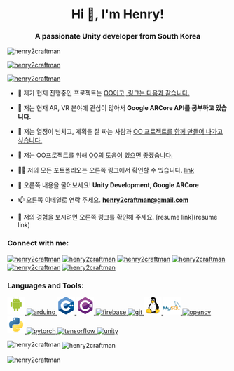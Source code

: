 <h1 align="center">Hi 👋, I'm Henry!</h1>
<h3 align="center">A passionate Unity developer from South Korea</h3>

<p align="left"> <img src="https://komarev.com/ghpvc/?username=henry2craftman&label=Profile%20views&color=0e75b6&style=flat" alt="henry2craftman" /> </p>

<p align="left"> <a href="https://github.com/ryo-ma/github-profile-trophy"><img src="https://github-profile-trophy.vercel.app/?username=henry2craftman" alt="henry2craftman" /></a> </p>

<p align="left"> <a href="https://twitter.com/henry2craftman" target="blank"><img src="https://img.shields.io/twitter/follow/henry2craftman?logo=twitter&style=for-the-badge" alt="henry2craftman" /></a> </p>

- 🔭 제가 현재 진행중인 프로젝트는 [OO이고, 링크는 다음과 같습니다.](link)

- 🌱 저는 현재 AR, VR 분야에 관심이 많아서 **Google ARCore API를 공부하고 있습니다.**

- 👯 저는 열정이 넘치고, 계획을 잘 짜는 사람과 [OO 프로젝트를 함께 만들어 나가고 싶습니다.](link)

- 🤝 저는 OO프로젝트를 위해 [OO의 도움이 있으면 좋겠습니다.](link)

- 👨‍💻 저의 모든 포트폴리오는 오른쪽 링크에서 확인할 수 있습니다. [link](link)

- 💬 오른쪽 내용을 물어보세요! **Unity Development, Google ARCore**

- 📫 오른쪽 이메일로 연락 주세요. **henry2craftman@gmail.com**

- 📄 저의 경험을 보시려면 오른쪽 링크를 확인해 주세요. [resume link](resume link)

<h3 align="left">Connect with me:</h3>
<p align="left">
<a href="https://twitter.com/henry2craftman" target="blank"><img align="center" src="https://raw.githubusercontent.com/rahuldkjain/github-profile-readme-generator/master/src/images/icons/Social/twitter.svg" alt="henry2craftman" height="30" width="40" /></a>
<a href="https://linkedin.com/in/henry2craftman" target="blank"><img align="center" src="https://raw.githubusercontent.com/rahuldkjain/github-profile-readme-generator/master/src/images/icons/Social/linked-in-alt.svg" alt="henry2craftman" height="30" width="40" /></a>
<a href="https://fb.com/henry2craftman" target="blank"><img align="center" src="https://raw.githubusercontent.com/rahuldkjain/github-profile-readme-generator/master/src/images/icons/Social/facebook.svg" alt="henry2craftman" height="30" width="40" /></a>
<a href="https://instagram.com/henry2craftman" target="blank"><img align="center" src="https://raw.githubusercontent.com/rahuldkjain/github-profile-readme-generator/master/src/images/icons/Social/instagram.svg" alt="henry2craftman" height="30" width="40" /></a>
<a href="https://www.youtube.com/c/henry2craftman" target="blank"><img align="center" src="https://raw.githubusercontent.com/rahuldkjain/github-profile-readme-generator/master/src/images/icons/Social/youtube.svg" alt="henry2craftman" height="30" width="40" /></a>
<a href="https://discord.gg/henry2craftman" target="blank"><img align="center" src="https://raw.githubusercontent.com/rahuldkjain/github-profile-readme-generator/master/src/images/icons/Social/discord.svg" alt="henry2craftman" height="30" width="40" /></a>
</p>

<h3 align="left">Languages and Tools:</h3>
<p align="left"> <a href="https://developer.android.com" target="_blank" rel="noreferrer"> <img src="https://raw.githubusercontent.com/devicons/devicon/master/icons/android/android-original-wordmark.svg" alt="android" width="40" height="40"/> </a> <a href="https://www.arduino.cc/" target="_blank" rel="noreferrer"> <img src="https://cdn.worldvectorlogo.com/logos/arduino-1.svg" alt="arduino" width="40" height="40"/> </a> <a href="https://www.w3schools.com/cpp/" target="_blank" rel="noreferrer"> <img src="https://raw.githubusercontent.com/devicons/devicon/master/icons/cplusplus/cplusplus-original.svg" alt="cplusplus" width="40" height="40"/> </a> <a href="https://www.w3schools.com/cs/" target="_blank" rel="noreferrer"> <img src="https://raw.githubusercontent.com/devicons/devicon/master/icons/csharp/csharp-original.svg" alt="csharp" width="40" height="40"/> </a> <a href="https://firebase.google.com/" target="_blank" rel="noreferrer"> <img src="https://www.vectorlogo.zone/logos/firebase/firebase-icon.svg" alt="firebase" width="40" height="40"/> </a> <a href="https://git-scm.com/" target="_blank" rel="noreferrer"> <img src="https://www.vectorlogo.zone/logos/git-scm/git-scm-icon.svg" alt="git" width="40" height="40"/> </a> <a href="https://www.linux.org/" target="_blank" rel="noreferrer"> <img src="https://raw.githubusercontent.com/devicons/devicon/master/icons/linux/linux-original.svg" alt="linux" width="40" height="40"/> </a> <a href="https://www.mysql.com/" target="_blank" rel="noreferrer"> <img src="https://raw.githubusercontent.com/devicons/devicon/master/icons/mysql/mysql-original-wordmark.svg" alt="mysql" width="40" height="40"/> </a> <a href="https://opencv.org/" target="_blank" rel="noreferrer"> <img src="https://www.vectorlogo.zone/logos/opencv/opencv-icon.svg" alt="opencv" width="40" height="40"/> </a> <a href="https://www.python.org" target="_blank" rel="noreferrer"> <img src="https://raw.githubusercontent.com/devicons/devicon/master/icons/python/python-original.svg" alt="python" width="40" height="40"/> </a> <a href="https://pytorch.org/" target="_blank" rel="noreferrer"> <img src="https://www.vectorlogo.zone/logos/pytorch/pytorch-icon.svg" alt="pytorch" width="40" height="40"/> </a> <a href="https://www.tensorflow.org" target="_blank" rel="noreferrer"> <img src="https://www.vectorlogo.zone/logos/tensorflow/tensorflow-icon.svg" alt="tensorflow" width="40" height="40"/> </a> <a href="https://unity.com/" target="_blank" rel="noreferrer"> <img src="https://www.vectorlogo.zone/logos/unity3d/unity3d-icon.svg" alt="unity" width="40" height="40"/> </a> </p>

<p><img align="left" src="https://github-readme-stats.vercel.app/api/top-langs?username=henry2craftman&show_icons=true&locale=en&layout=compact" alt="henry2craftman" /></p>

<p>&nbsp;<img align="center" src="https://github-readme-stats.vercel.app/api?username=henry2craftman&show_icons=true&locale=en" alt="henry2craftman" /></p>

<p><img align="center" src="https://github-readme-streak-stats.herokuapp.com/?user=henry2craftman&" alt="henry2craftman" /></p>
